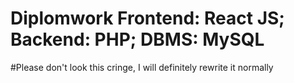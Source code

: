 # Diplomwork Frontend: React JS; Backend: PHP; DBMS: MySQL

#Please don't look this cringe, I will definitely rewrite it normally
